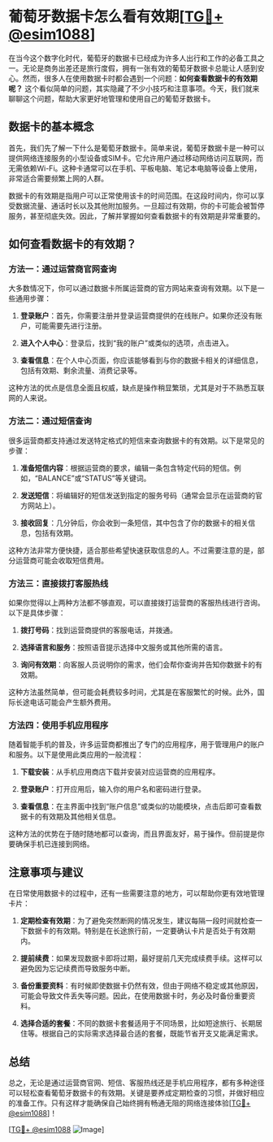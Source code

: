 # 葡萄牙数据卡怎么看有效期[[TG💪+ @esim1088](https://t.me/s/esim1088)]

在当今这个数字化时代，葡萄牙的数据卡已经成为许多人出行和工作的必备工具之一。无论是商务出差还是旅行度假，拥有一张有效的葡萄牙数据卡总能让人感到安心。然而，很多人在使用数据卡时都会遇到一个问题：**如何查看数据卡的有效期呢？** 这个看似简单的问题，其实隐藏了不少小技巧和注意事项。今天，我们就来聊聊这个问题，帮助大家更好地管理和使用自己的葡萄牙数据卡。

## 数据卡的基本概念

首先，我们先了解一下什么是葡萄牙数据卡。简单来说，葡萄牙数据卡是一种可以提供网络连接服务的小型设备或SIM卡。它允许用户通过移动网络访问互联网，而无需依赖Wi-Fi。这种卡通常可以在手机、平板电脑、笔记本电脑等设备上使用，非常适合需要频繁上网的人群。

数据卡的有效期是指用户可以正常使用该卡的时间范围。在这段时间内，你可以享受数据流量、通话时长以及其他附加服务。一旦超过有效期，你的卡可能会被暂停服务，甚至彻底失效。因此，了解并掌握如何查看数据卡的有效期是非常重要的。

## 如何查看数据卡的有效期？

### 方法一：通过运营商官网查询

大多数情况下，你可以通过数据卡所属运营商的官方网站来查询有效期。以下是一些通用步骤：

1. **登录账户**：首先，你需要注册并登录运营商提供的在线账户。如果你还没有账户，可能需要先进行注册。
   
2. **进入个人中心**：登录后，找到“我的账户”或类似的选项，点击进入。

3. **查看信息**：在个人中心页面，你应该能够看到与你的数据卡相关的详细信息，包括有效期、剩余流量、消费记录等。

这种方法的优点是信息全面且权威，缺点是操作稍显繁琐，尤其是对于不熟悉互联网的人来说。

### 方法二：通过短信查询

很多运营商都支持通过发送特定格式的短信来查询数据卡的有效期。以下是常见的步骤：

1. **准备短信内容**：根据运营商的要求，编辑一条包含特定代码的短信。例如，“BALANCE”或“STATUS”等关键词。

2. **发送短信**：将编辑好的短信发送到指定的服务号码（通常会显示在运营商的官方网站上）。

3. **接收回复**：几分钟后，你会收到一条短信，其中包含了你的数据卡的相关信息，包括有效期。

这种方法非常方便快捷，适合那些希望快速获取信息的人。不过需要注意的是，部分运营商可能会收取短信费用。

### 方法三：直接拨打客服热线

如果你觉得以上两种方法都不够直观，可以直接拨打运营商的客服热线进行咨询。以下是具体步骤：

1. **拨打号码**：找到运营商提供的客服电话，并拨通。

2. **选择语言和服务**：按照语音提示选择中文服务或其他所需的语言。

3. **询问有效期**：向客服人员说明你的需求，他们会帮你查询并告知你数据卡的有效期。

这种方法虽然简单，但可能会耗费较多时间，尤其是在客服繁忙的时候。此外，国际长途电话可能会产生额外费用。

### 方法四：使用手机应用程序

随着智能手机的普及，许多运营商都推出了专门的应用程序，用于管理用户的账户和服务。以下是使用此类应用的一般流程：

1. **下载安装**：从手机应用商店下载并安装对应运营商的应用程序。

2. **登录账户**：打开应用后，输入你的用户名和密码进行登录。

3. **查看信息**：在主界面中找到“账户信息”或类似的功能模块，点击后即可查看数据卡的有效期及其他相关信息。

这种方法的优势在于随时随地都可以查询，而且界面友好，易于操作。但前提是你要确保手机已连接到网络。

## 注意事项与建议

在日常使用数据卡的过程中，还有一些需要注意的地方，可以帮助你更有效地管理卡片：

1. **定期检查有效期**：为了避免突然断网的情况发生，建议每隔一段时间就检查一下数据卡的有效期。特别是在长途旅行前，一定要确认卡片是否处于有效期内。

2. **提前续费**：如果发现数据卡即将过期，最好提前几天完成续费手续。这样可以避免因为忘记续费而导致服务中断。

3. **备份重要资料**：有时候即使数据卡仍然有效，但由于网络不稳定或其他原因，可能会导致文件丢失等问题。因此，在使用数据卡时，务必及时备份重要资料。

4. **选择合适的套餐**：不同的数据卡套餐适用于不同场景，比如短途旅行、长期居住等。根据自己的实际需求选择最合适的套餐，既能节省开支又能满足需求。

## 总结

总之，无论是通过运营商官网、短信、客服热线还是手机应用程序，都有多种途径可以轻松查看葡萄牙数据卡的有效期。关键是要养成定期检查的习惯，并做好相应的准备工作。只有这样才能确保自己始终拥有畅通无阻的网络连接体验[[TG💪+ @esim1088](https://t.me/s/esim1088)]！

[[TG💪+ @esim1088](https://t.me/s/esim1088) ![Image](https://i.postimg.cc/4NQfJmqS/Snipaste-2025-05-13-00-14-12.png)]